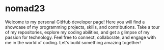 # nomad23
Welcome to my personal GitHub developer page! Here you will find a showcase of my programming projects, skills, and contributions. Take a tour of my repositories, explore my coding abilities, and get a glimpse of my passion for technology. Feel free to connect, collaborate, and engage with me in the world of coding. Let's build something amazing together!

